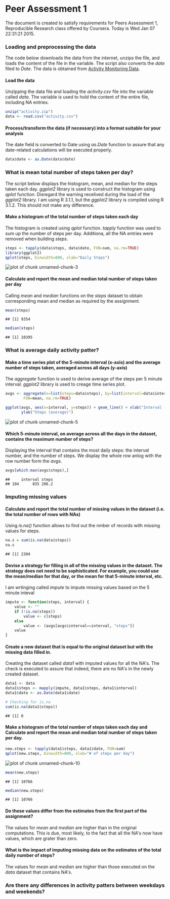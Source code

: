 # Peer Assessment 1

The document is created to satisfy requirements for Peers Assessment 1, Reproducible Research class offered by Coursera. Today is Wed Jan 07 22:31:21 2015. 

### Loading and preprocessing the data

The code below downloads the data from the internet, unzips the file, and loads the content of the file in the variable. The script also converts the *date* filed to *Date*. The data is obtained from [Activity Monitoring Data](https://d396qusza40orc.cloudfront.net/repdata%2Fdata%2Factivity.zip).

#### Load the data

Unzipping the data file and loading the *activity.csv* file into the variable called *data*.  The variable is used to hold the content of the entire file, including NA entries.


```r
unzip("activity.zip")
data <- read.csv("activity.csv")
```

#### Process/transform the data (if necessary) into a format suitable for your analysis

The date field is converted to Date using *as.Date* function to assure that any date-related calculations will be executed properly.


```r
data$date <- as.Date(data$date)
```

### What is mean total number of steps taken per day?

The script below displays the histogram, mean, and median for the steps taken each day. *ggplot2* library is used to construct the histogram using *qplot* function. Disregard the warning recelived during the load of the *ggplot2* library. I am using R 3.1.1, but the *ggplot2* library is compiled using R 3.1.2. This should not make any difference.

#### Make a histogram of the total number of steps taken each day

The histogram is created using *qplot* function. *tapply* function was used to sum up the number of steps per day. Additiona, all the NA entries were removed when building *steps*.


```r
steps <- tapply(data$steps, data$date, FUN=sum, na.rm=TRUE)
library(ggplot2)
qplot(steps, binwidth=800, xlab="Daily Steps")
```

![plot of chunk unnamed-chunk-3](figure/unnamed-chunk-3.png) 

#### Calculate and report the mean and median total number of steps taken per day

Calling *mean* and *median* functions on the *steps* dataset to obtain corresponding mean and median as required by the assignment.



```r
mean(steps)
```

```
## [1] 9354
```

```r
median(steps)
```

```
## [1] 10395
```

### What is average daily activity patter?

#### Make a time series plot of the 5-minute interval (x-axis) and the average number of steps taken, averaged across all days (y-axis)

The *aggregate* function is used to derive average of the steps per 5 minute interval. *ggplot2* library is used to creage time series plot.


```r
avgs <- aggregate(x=list(steps=data$steps), by=list(interval=data$interval), 
        FUN=mean, na.rm=TRUE)

ggplot(avgs, aes(x=interval, y=steps)) + geom_line() + xlab("Interval (5-min)") + 
       ylab("Steps (average)") 
```

![plot of chunk unnamed-chunk-5](figure/unnamed-chunk-5.png) 

#### Which 5-minute interval, on average across all the days in the dataset, contains the maximum number of steps?

Displaying the interval that contains the most daily steps: the interval number, and the number of steps. We display the whole row anlog with the row number form the *avgs*.


```r
avgs[which.max(avgs$steps),]
```

```
##     interval steps
## 104      835 206.2
```

### Imputing missing values

#### Calculate and report the total number of missing values in the dataset (i.e. the total number of rows with NAs)

Using *is.na()* function allows to find out the nmber of records with missing values for steps.


```r
na.s = sum(is.na(data$steps))
na.s
```

```
## [1] 2304
```

#### Devise a strategy for filling in all of the missing values in the dataset. The strategy does not need to be sophisticated. For example, you could use the mean/median for that day, or the mean for that 5-minute interval, etc.

I am wrtinging called *impute* to impute missing values based on the 5 minute inteval


```r
impute <- function(steps, interval) {
    value <- ""
    if (!is.na(steps))
        value <- c(steps)
    else
        value <- (avgs[avgs$interval==interval, "steps"])
    value
}
```
#### Create a new dataset that is equal to the original dataset but with the missing data filled in.

Creating the dataset called *data1* with imputed values for all the NA's.  The check is executed to assure that indeed, there are no NA's in the newly created dataset.


```r
data1 <- data
data1$steps <- mapply(impute, data1$steps, data1$interval)
data1$date <- as.Date(data1$date)

# Checking for is.na
sum(is.na(data1$steps))
```

```
## [1] 0
```

#### Make a histogram of the total number of steps taken each day and Calculate and report the mean and median total number of steps taken per day. 


```r
new.steps <- tapply(data1$steps, data1$date, FUN=sum)
qplot(new.steps, binwidth=800, xlab="# of steps per day")
```

![plot of chunk unnamed-chunk-10](figure/unnamed-chunk-10.png) 


```r
mean(new.steps)
```

```
## [1] 10766
```

```r
median(new.steps)
```

```
## [1] 10766
```

#### Do these values differ from the estimates from the first part of the assignment? 

The values for *mean* and *median* are higher than in the original computations. This is due, most likely, to the fact that all the NA's now have values, which are grater than zero.

#### What is the impact of imputing missing data on the estimates of the total daily number of steps?

The values for *mean* and *median* are higher than those executed on the *data* dataset that contains NA's.

### Are there any differences in activity patters between weekdays and weekends?
